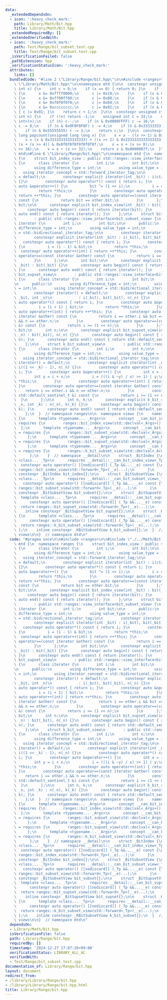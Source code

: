 ```yaml
---
data:
  _extendedDependsOn:
  - icon: ':heavy_check_mark:'
    path: Library/Math/Bit.hpp
    title: Library/Math/Bit.hpp
  _extendedRequiredBy: []
  _extendedVerifiedWith:
  - icon: ':heavy_check_mark:'
    path: Test/Range/bit_subset.test.cpp
    title: Test/Range/bit_subset.test.cpp
  _isVerificationFailed: false
  _pathExtension: hpp
  _verificationStatusIcon: ':heavy_check_mark:'
  attributes:
    links: []
  bundledCode: "#line 2 \"Library/Range/bit.hpp\"\n\n#include <ranges>\n\n#line 2\
    \ \"Library/Math/Bit.hpp\"\n\nnamespace mtd {\n\n  constexpr unsigned clz(unsigned\
    \ int x) {\n    int c = 0;\n    if (x == 0) { return 0; }\n    if (x & 0xffff0000)\
    \ {\n      x &= 0xffff0000;\n      c |= 0x10;\n    }\n    if (x & 0xff00ff00)\
    \ {\n      x &= 0xff00ff00;\n      c |= 0x08;\n    }\n    if (x & 0xf0f0f0f0)\
    \ {\n      x &= 0xf0f0f0f0;\n      c |= 0x04;\n    }\n    if (x & 0xcccccccc)\
    \ {\n      x &= 0xcccccccc;\n      c |= 0x02;\n    }\n    if (x & 0xaaaaaaaa)\
    \ { c |= 0x01; }\n    return c + 1;\n  }\n\n  constexpr unsigned ctz(unsigned\
    \ int n) {\n    if (!n) return -1;\n    unsigned int c = 32;\n    n &= -static_cast<signed\
    \ int>(n);\n    if (n) c--;\n    if (n & 0x0000FFFF) c -= 16;\n    if (n & 0x00FF00FF)\
    \ c -= 8;\n    if (n & 0x0F0F0F0F) c -= 4;\n    if (n & 0x33333333) c -= 2;\n\
    \    if (n & 0x55555555) c -= 1;\n    return c;\n  }\n\n  constexpr unsigned long\
    \ long popcount(unsigned long long x) {\n    x = x - ((x >> 1) & 0x5555555555555555);\n\
    \    x = (x & 0x3333333333333333) + ((x >> 2) & 0x3333333333333333);\n    x =\
    \ (x + (x >> 4)) & 0x0f0f0f0f0f0f0f0f;\n    x = x + (x >> 8);\n    x = x + (x\
    \ >> 16);\n    x = x + (x >> 32);\n    return x & 0x0000007f;\n  }\n\n}  // namespace\
    \ mtd\n#line 6 \"Library/Range/bit.hpp\"\n\nnamespace mtd {\n  namespace ranges\
    \ {\n    struct bit_index_view : public std::ranges::view_interface<bit_index_view>\
    \ {\n      class iterator {\n        int i;\n        int bit;\n\n      public:\n\
    \        using difference_type = int;\n        using value_type = int;\n     \
    \   using iterator_concept = std::forward_iterator_tag;\n\n        constexpr iterator()\
    \ = default;\n        constexpr explicit iterator(int _bit) : i(ctz(_bit)), bit(_bit)\
    \ {}\n        constexpr auto operator*() const { return i; }\n        constexpr\
    \ auto &operator++() {\n          bit ^= (1 << i);\n          i = ctz(bit);\n\
    \          return *this;\n        }\n        constexpr auto operator++(int) {\
    \ return ++*this; }\n        constexpr auto operator==(const iterator &other)\
    \ const {\n          return bit == other.bit;\n        }\n      };\n\n      int\
    \ bit;\n\n      constexpr explicit bit_index_view(int _bit) : bit(_bit) {}\n \
    \     constexpr auto begin() const { return iterator(bit); }\n      constexpr\
    \ auto end() const { return iterator(); }\n    };\n\n    struct bit_subset_view\n\
    \        : public std::ranges::view_interface<bit_subset_view> {\n      class\
    \ iterator {\n        int i;\n        int bit;\n\n      public:\n        using\
    \ difference_type = int;\n        using value_type = int;\n        using iterator_concept\
    \ = std::bidirectional_iterator_tag;\n\n        constexpr iterator() = default;\n\
    \        constexpr explicit iterator(int _bit) : i(_bit), bit(_bit) {}\n     \
    \   constexpr auto operator*() const { return i; }\n        constexpr auto &operator++()\
    \ {\n          i = (i - 1) & bit;\n          return *this;\n        }\n      \
    \  constexpr auto operator++(int) { return ++*this; }\n        constexpr auto\
    \ operator==(const iterator &other) const {\n          return i == other.i;\n\
    \        }\n      };\n\n      int bit;\n\n      constexpr explicit bit_subset_view(int\
    \ _bit) : bit(_bit) {}\n      constexpr auto begin() const { return iterator(bit);\
    \ }\n      constexpr auto end() const { return iterator(); }\n    };\n\n    struct\
    \ bit_supset_view\n        : public std::ranges::view_interface<bit_supset_view>\
    \ {\n      class iterator {\n        int i;\n        int bit;\n        int n;\n\
    \n      public:\n        using difference_type = int;\n        using value_type\
    \ = int;\n        using iterator_concept = std::bidirectional_iterator_tag;\n\n\
    \        constexpr iterator() = default;\n        constexpr explicit iterator(int\
    \ _bit, int _n)\n            : i(_bit), bit(_bit), n(_n) {}\n        constexpr\
    \ auto operator*() const { return i; }\n        constexpr auto &operator++() {\n\
    \          i = (i + 1) | bit;\n          return *this;\n        }\n        constexpr\
    \ auto operator++(int) { return ++*this; }\n        constexpr auto operator==(const\
    \ iterator &other) const {\n          return i == other.i && bit == other.bit\
    \ && n == other.n;\n        }\n        constexpr auto operator==(const std::default_sentinel_t\
    \ &) const {\n          return i >= (1 << n);\n        }\n      };\n\n      int\
    \ bit;\n      int n;\n\n      constexpr explicit bit_supset_view(int _bit, int\
    \ _n) : bit(_bit), n(_n) {}\n      constexpr auto begin() const { return iterator(bit,\
    \ n); }\n      constexpr auto end() const { return std::default_sentinel; }\n\
    \    };\n\n    struct k_bit_subset_view\n        : public std::ranges::view_interface<k_bit_subset_view>\
    \ {\n      class iterator {\n        int i;\n        int n;\n\n      public:\n\
    \        using difference_type = int;\n        using value_type = int;\n     \
    \   using iterator_concept = std::bidirectional_iterator_tag;\n\n        constexpr\
    \ iterator() = default;\n        constexpr explicit iterator(int _n, int _k) :\
    \ i((1 << _k) - 1), n(_n) {}\n        constexpr auto operator*() const { return\
    \ i; }\n        constexpr auto &operator++() {\n          int x = i & -i;\n  \
    \        int y = i + x;\n          i = (((i & ~y) / x) >> 1) | y;\n          return\
    \ *this;\n        }\n        constexpr auto operator++(int) { return ++*this;\
    \ }\n        constexpr auto operator==(const iterator &other) const {\n      \
    \    return i == other.i && n == other.n;\n        }\n        constexpr auto operator==(const\
    \ std::default_sentinel_t &) const {\n          return i >= (1 << n);\n      \
    \  }\n      };\n\n      int n, k;\n      constexpr explicit k_bit_subset_view(int\
    \ _n, int _k) : n(_n), k(_k) {}\n      constexpr auto begin() const { return iterator(n,\
    \ k); }\n      constexpr auto end() const { return std::default_sentinel; }\n\
    \    };\n  }  // namespace ranges\n\n  namespace views {\n    namespace __detail\
    \ {\n      template <typename... _Args>\n      concept __can_bit_index_view =\
    \ requires {\n        ranges::bit_index_view(std::declval<_Args>()...);\n    \
    \  };\n      template <typename... _Args>\n      concept __can_bit_subset_view\
    \ = requires {\n        ranges::bit_subset_view(std::declval<_Args>()...);\n \
    \     };\n      template <typename... _Args>\n      concept __can_bit_supset_view\
    \ = requires {\n        ranges::bit_supset_view(std::declval<_Args>()...);\n \
    \     };\n      template <typename... _Args>\n      concept __can_k_bit_subset_view\
    \ = requires {\n        ranges::k_bit_subset_view(std::declval<_Args>()...);\n\
    \      };\n    }  // namespace __detail\n\n    struct _BitIndex {\n      template\
    \ <class... _Tp>\n      requires __detail::__can_bit_index_view<_Tp...>\n    \
    \  constexpr auto operator() [[nodiscard]] (_Tp &&...__e) const {\n        return\
    \ ranges::bit_index_view(std::forward<_Tp>(__e)...);\n      }\n    };\n    inline\
    \ constexpr _BitIndex bit_index{};\n\n    struct _BitSubsetView {\n      template\
    \ <class... _Tp>\n      requires __detail::__can_bit_subset_view<_Tp...>\n   \
    \   constexpr auto operator() [[nodiscard]] (_Tp &&...__e) const {\n        return\
    \ ranges::bit_subset_view(std::forward<_Tp>(__e)...);\n      }\n    };\n    inline\
    \ constexpr _BitSubsetView bit_subset{};\n\n    struct _BitSupsetView {\n    \
    \  template <class... _Tp>\n      requires __detail::__can_bit_supset_view<_Tp...>\n\
    \      constexpr auto operator() [[nodiscard]] (_Tp &&...__e) const {\n      \
    \  return ranges::bit_supset_view(std::forward<_Tp>(__e)...);\n      }\n    };\n\
    \    inline constexpr _BitSupsetView bit_supset{};\n\n    struct _KBitSubsetView\
    \ {\n      template <class... _Tp>\n      requires __detail::__can_k_bit_subset_view<_Tp...>\n\
    \      constexpr auto operator() [[nodiscard]] (_Tp &&...__e) const {\n      \
    \  return ranges::k_bit_subset_view(std::forward<_Tp>(__e)...);\n      }\n   \
    \ };\n    inline constexpr _KBitSubsetView k_bit_subset{};\n  }  // namespace\
    \ views\n\n}  // namespace mtd\n"
  code: "#pragma once\n\n#include <ranges>\n\n#include \"./../Math/Bit.hpp\"\n\nnamespace\
    \ mtd {\n  namespace ranges {\n    struct bit_index_view : public std::ranges::view_interface<bit_index_view>\
    \ {\n      class iterator {\n        int i;\n        int bit;\n\n      public:\n\
    \        using difference_type = int;\n        using value_type = int;\n     \
    \   using iterator_concept = std::forward_iterator_tag;\n\n        constexpr iterator()\
    \ = default;\n        constexpr explicit iterator(int _bit) : i(ctz(_bit)), bit(_bit)\
    \ {}\n        constexpr auto operator*() const { return i; }\n        constexpr\
    \ auto &operator++() {\n          bit ^= (1 << i);\n          i = ctz(bit);\n\
    \          return *this;\n        }\n        constexpr auto operator++(int) {\
    \ return ++*this; }\n        constexpr auto operator==(const iterator &other)\
    \ const {\n          return bit == other.bit;\n        }\n      };\n\n      int\
    \ bit;\n\n      constexpr explicit bit_index_view(int _bit) : bit(_bit) {}\n \
    \     constexpr auto begin() const { return iterator(bit); }\n      constexpr\
    \ auto end() const { return iterator(); }\n    };\n\n    struct bit_subset_view\n\
    \        : public std::ranges::view_interface<bit_subset_view> {\n      class\
    \ iterator {\n        int i;\n        int bit;\n\n      public:\n        using\
    \ difference_type = int;\n        using value_type = int;\n        using iterator_concept\
    \ = std::bidirectional_iterator_tag;\n\n        constexpr iterator() = default;\n\
    \        constexpr explicit iterator(int _bit) : i(_bit), bit(_bit) {}\n     \
    \   constexpr auto operator*() const { return i; }\n        constexpr auto &operator++()\
    \ {\n          i = (i - 1) & bit;\n          return *this;\n        }\n      \
    \  constexpr auto operator++(int) { return ++*this; }\n        constexpr auto\
    \ operator==(const iterator &other) const {\n          return i == other.i;\n\
    \        }\n      };\n\n      int bit;\n\n      constexpr explicit bit_subset_view(int\
    \ _bit) : bit(_bit) {}\n      constexpr auto begin() const { return iterator(bit);\
    \ }\n      constexpr auto end() const { return iterator(); }\n    };\n\n    struct\
    \ bit_supset_view\n        : public std::ranges::view_interface<bit_supset_view>\
    \ {\n      class iterator {\n        int i;\n        int bit;\n        int n;\n\
    \n      public:\n        using difference_type = int;\n        using value_type\
    \ = int;\n        using iterator_concept = std::bidirectional_iterator_tag;\n\n\
    \        constexpr iterator() = default;\n        constexpr explicit iterator(int\
    \ _bit, int _n)\n            : i(_bit), bit(_bit), n(_n) {}\n        constexpr\
    \ auto operator*() const { return i; }\n        constexpr auto &operator++() {\n\
    \          i = (i + 1) | bit;\n          return *this;\n        }\n        constexpr\
    \ auto operator++(int) { return ++*this; }\n        constexpr auto operator==(const\
    \ iterator &other) const {\n          return i == other.i && bit == other.bit\
    \ && n == other.n;\n        }\n        constexpr auto operator==(const std::default_sentinel_t\
    \ &) const {\n          return i >= (1 << n);\n        }\n      };\n\n      int\
    \ bit;\n      int n;\n\n      constexpr explicit bit_supset_view(int _bit, int\
    \ _n) : bit(_bit), n(_n) {}\n      constexpr auto begin() const { return iterator(bit,\
    \ n); }\n      constexpr auto end() const { return std::default_sentinel; }\n\
    \    };\n\n    struct k_bit_subset_view\n        : public std::ranges::view_interface<k_bit_subset_view>\
    \ {\n      class iterator {\n        int i;\n        int n;\n\n      public:\n\
    \        using difference_type = int;\n        using value_type = int;\n     \
    \   using iterator_concept = std::bidirectional_iterator_tag;\n\n        constexpr\
    \ iterator() = default;\n        constexpr explicit iterator(int _n, int _k) :\
    \ i((1 << _k) - 1), n(_n) {}\n        constexpr auto operator*() const { return\
    \ i; }\n        constexpr auto &operator++() {\n          int x = i & -i;\n  \
    \        int y = i + x;\n          i = (((i & ~y) / x) >> 1) | y;\n          return\
    \ *this;\n        }\n        constexpr auto operator++(int) { return ++*this;\
    \ }\n        constexpr auto operator==(const iterator &other) const {\n      \
    \    return i == other.i && n == other.n;\n        }\n        constexpr auto operator==(const\
    \ std::default_sentinel_t &) const {\n          return i >= (1 << n);\n      \
    \  }\n      };\n\n      int n, k;\n      constexpr explicit k_bit_subset_view(int\
    \ _n, int _k) : n(_n), k(_k) {}\n      constexpr auto begin() const { return iterator(n,\
    \ k); }\n      constexpr auto end() const { return std::default_sentinel; }\n\
    \    };\n  }  // namespace ranges\n\n  namespace views {\n    namespace __detail\
    \ {\n      template <typename... _Args>\n      concept __can_bit_index_view =\
    \ requires {\n        ranges::bit_index_view(std::declval<_Args>()...);\n    \
    \  };\n      template <typename... _Args>\n      concept __can_bit_subset_view\
    \ = requires {\n        ranges::bit_subset_view(std::declval<_Args>()...);\n \
    \     };\n      template <typename... _Args>\n      concept __can_bit_supset_view\
    \ = requires {\n        ranges::bit_supset_view(std::declval<_Args>()...);\n \
    \     };\n      template <typename... _Args>\n      concept __can_k_bit_subset_view\
    \ = requires {\n        ranges::k_bit_subset_view(std::declval<_Args>()...);\n\
    \      };\n    }  // namespace __detail\n\n    struct _BitIndex {\n      template\
    \ <class... _Tp>\n      requires __detail::__can_bit_index_view<_Tp...>\n    \
    \  constexpr auto operator() [[nodiscard]] (_Tp &&...__e) const {\n        return\
    \ ranges::bit_index_view(std::forward<_Tp>(__e)...);\n      }\n    };\n    inline\
    \ constexpr _BitIndex bit_index{};\n\n    struct _BitSubsetView {\n      template\
    \ <class... _Tp>\n      requires __detail::__can_bit_subset_view<_Tp...>\n   \
    \   constexpr auto operator() [[nodiscard]] (_Tp &&...__e) const {\n        return\
    \ ranges::bit_subset_view(std::forward<_Tp>(__e)...);\n      }\n    };\n    inline\
    \ constexpr _BitSubsetView bit_subset{};\n\n    struct _BitSupsetView {\n    \
    \  template <class... _Tp>\n      requires __detail::__can_bit_supset_view<_Tp...>\n\
    \      constexpr auto operator() [[nodiscard]] (_Tp &&...__e) const {\n      \
    \  return ranges::bit_supset_view(std::forward<_Tp>(__e)...);\n      }\n    };\n\
    \    inline constexpr _BitSupsetView bit_supset{};\n\n    struct _KBitSubsetView\
    \ {\n      template <class... _Tp>\n      requires __detail::__can_k_bit_subset_view<_Tp...>\n\
    \      constexpr auto operator() [[nodiscard]] (_Tp &&...__e) const {\n      \
    \  return ranges::k_bit_subset_view(std::forward<_Tp>(__e)...);\n      }\n   \
    \ };\n    inline constexpr _KBitSubsetView k_bit_subset{};\n  }  // namespace\
    \ views\n\n}  // namespace mtd\n"
  dependsOn:
  - Library/Math/Bit.hpp
  isVerificationFile: false
  path: Library/Range/bit.hpp
  requiredBy: []
  timestamp: '2024-12-27 17:07:26+09:00'
  verificationStatus: LIBRARY_ALL_AC
  verifiedWith:
  - Test/Range/bit_subset.test.cpp
documentation_of: Library/Range/bit.hpp
layout: document
redirect_from:
- /library/Library/Range/bit.hpp
- /library/Library/Range/bit.hpp.html
title: Library/Range/bit.hpp
---
```

